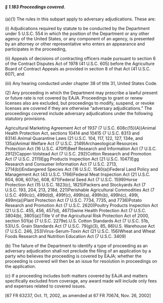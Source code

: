 ##### § 1.183 Proceedings covered. #####

(a)(1) The rules in this subpart apply to adversary adjudications. These are:

(i) Adjudications required by statute to be conducted by the Department under 5 U.S.C. 554 in which the position of the Department or any other agency of the United States, or any component of an agency, is presented by an attorney or other representative who enters an appearance and participates in the proceeding,

(ii) Appeals of decisions of contracting officers made pursuant to section 6 of the Contract Disputes Act of 1978 (41 U.S.C. 605) before the Agriculture Board of Contract Appeals as provided in section 8 of that Act (41 U.S.C. 607), and

(iii) Any hearing conducted under chapter 38 of title 31, United States Code.

(2) Any proceeding in which the Department may prescribe a lawful present or future rate is not covered by EAJA. Proceedings to grant or renew licenses also are excluded, but proceedings to modify, suspend, or revoke licenses are covered if they are otherwise “adversary adjudications.” The proceedings covered include adversary adjudications under the following statutory provisions.

Agricultural Marketing Agreement Act of 1937 (7 U.S.C. 608c(15)(A))Animal Health Protection Act, sections 10414 and 10415 (7 U.S.C. 8313 and 8314).Animal Quarantine Laws (21 U.S.C. 104, 117, 122, 127, 134e, and 135a)Animal Welfare Act (7 U.S.C. 2149)Archaeological Resources Protection Act (16 U.S.C. 470ff)Beef Research and Information Act (7 U.S.C. 2912)Capper-Volstead Act (7 U.S.C. 292)Cotton Research and Promotion Act (7 U.S.C. 2111)Egg Products Inspection Act (21 U.S.C. 1047)Egg Research and Consumer Information Act (7 U.S.C. 2713, 2714(b))Endangered Species Act (16 U.S.C. 1540(a))Federal Land Policy and Management Act (43 U.S.C. 1766)Federal Meat Inspection Act (21 U.S.C. 604, 606, 607(e), 608, 671)Federal Seed Act (7 U.S.C. 1599)Horse Protection Act (15 U.S.C. 1823(c), 1825)Packers and Stockyards Act (7 U.S.C. 193, 204, 213, 218d, 221)Perishable Agricultural Commodities Act (7 U.S.C. 499c(c), 499d(d), 499f(c), 499h(a), 499h(b), 499h(c), 499i, 499m(a))Plant Protection Act (7 U.S.C. 7734, 7735, and 7736)Potato Research and Promotion Act (7 U.S.C. 2620)Poultry Products Inspection Act (21 U.S.C. 455, 456, 457(d), 467)Swine Health Protection Act (7 U.S.C. 3804(b), 3805(a))Title V of the Agricultural Risk Protection Act of 2000, section 501(a) (7 U.S.C. 2279e).U.S. Cotton Standards Act (7 U.S.C. 51b, 53)U.S. Grain Standards Act (7 U.S.C. 79(g)(3), 85, 86)U.S. Warehouse Act (7 U.S.C. 246, 253)Virus-Serum-Toxin Act (21 U.S.C. 156)Wheat and Wheat Foods Research and Nutrition Education Act (7 U.S.C. 3409)

(b) The failure of the Department to identify a type of proceeding as an adversary adjudication shall not preclude the filing of an application by a party who believes the proceeding is covered by EAJA; whether the proceeding is covered will then be an issue for resolution in proceedings on the application.

(c) If a proceeding includes both matters covered by EAJA and matters specifically excluded from coverage, any award made will include only fees and expenses related to covered issues.

[67 FR 63237, Oct. 11, 2002, as amended at 67 FR 70674, Nov. 26, 2002]